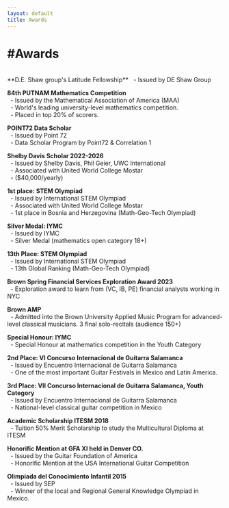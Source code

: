 ```yaml
---
layout: default
title: Awards
---
```

# #Awards
<br>
**D.E. Shaw group's Latitude Fellowship**  
&nbsp;&nbsp;- Issued by DE Shaw Group

**84th PUTNAM Mathematics Competition**  
&nbsp;&nbsp;- Issued by the Mathematical Association of America (MAA)  
&nbsp;&nbsp;- World's leading university-level mathematics competition.  
&nbsp;&nbsp;- Placed in top 20% of scorers.

**POINT72 Data Scholar**  
&nbsp;&nbsp;- Issued by Point 72  
&nbsp;&nbsp;- Data Scholar Program by Point72 & Correlation 1

**Shelby Davis Scholar 2022-2026**  
&nbsp;&nbsp;- Issued by Shelby Davis, Phil Geier, UWC International  
&nbsp;&nbsp;- Associated with United World College Mostar  
&nbsp;&nbsp;- ($40,000/yearly)

**1st place: STEM Olympiad**  
&nbsp;&nbsp;- Issued by International STEM Olympiad  
&nbsp;&nbsp;- Associated with United World College Mostar  
&nbsp;&nbsp;- 1st place in Bosnia and Herzegovina (Math-Geo-Tech Olympiad)

**Silver Medal: IYMC**  
&nbsp;&nbsp;- Issued by IYMC  
&nbsp;&nbsp;- Silver Medal (mathematics open category 18+)

**13th Place: STEM Olympiad**  
&nbsp;&nbsp;- Issued by International STEM Olympiad  
&nbsp;&nbsp;- 13th Global Ranking (Math-Geo-Tech Olympiad)

**Brown Spring Financial Services Exploration Award 2023**  
&nbsp;&nbsp;- Exploration award to learn from (VC, IB, PE) financial analysts working in NYC

**Brown AMP**  
&nbsp;&nbsp;- Admitted into the Brown University Applied Music Program for advanced-level classical musicians. 3 final solo-recitals (audience 150+)

**Special Honour: IYMC**  
&nbsp;&nbsp;- Special Honour at mathematics competition in the Youth Category

**2nd Place: VI Concurso Internacional de Guitarra Salamanca**  
&nbsp;&nbsp;- Issued by Encuentro Internacional de Guitarra Salamanca  
&nbsp;&nbsp;- One of the most important Guitar Festivals in Mexico and Latin America.

**3rd Place: VII Concurso Internacional de Guitarra Salamanca, Youth Category**  
&nbsp;&nbsp;- Issued by Encuentro Internacional de Guitarra Salamanca  
&nbsp;&nbsp;- National-level classical guitar competition in Mexico

**Academic Scholarship ITESM 2018**  
&nbsp;&nbsp;- Tuition 50% Merit Scholarship to study the Multicultural Diploma at ITESM

**Honorific Mention at GFA XI held in Denver CO.**  
&nbsp;&nbsp;- Issued by the Guitar Foundation of America  
&nbsp;&nbsp;- Honorific Mention at the USA International Guitar Competition

**Olimpiada del Conocimiento Infantil 2015**  
&nbsp;&nbsp;- Issued by SEP  
&nbsp;&nbsp;- Winner of the local and Regional General Knowledge Olympiad in Mexico.
<br>
<br>
<br>
<br>
<br>
